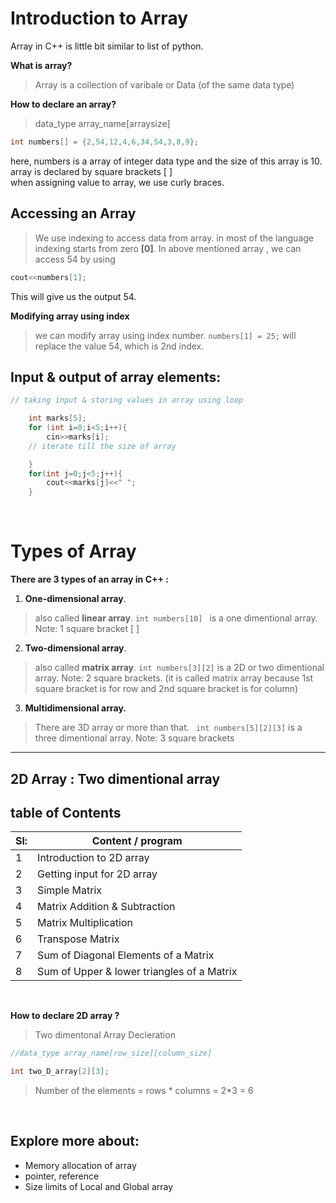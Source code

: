 
# Introduction to Array 

Array in C++ is little bit similar to list of python.  

**What is array?**  

> Array is a collection of varibale or Data (of the same data type)

**How to declare an array?**  

> data_type array_name[arraysize]

```c++
int numbers[] = {2,54,12,4,6,34,54,3,8,9};
```
here, numbers is a array of integer data type and the size of this array is 10. array is declared by square brackets [ ]  
when assigning value to array, we use curly braces.

## Accessing an Array

> We use indexing to access data from array. in most of the language indexing starts from zero **[0]**. In above mentioned array , we can access 54 by using 

```c++ 
cout<<numbers[1];
```
This will give us the output 54.  

**Modifying array using index**
> we can modify array using index number. `numbers[1] = 25;` will replace the value 54, which is 2nd index.
 
## Input & output of array elements:  

```c++
// taking input & storing values in array using loop 

    int marks[5];
    for (int i=0;i<5;i++){
        cin>>marks[i];
    // iterate till the size of array

    }
    for(int j=0;j<5;j++){
        cout<<marks[j]<<" ";
    }
```
<br>
  


# Types of Array 

**There are 3 types of an array in C++ :**  
1. **One-dimensional array**. 
> also called **linear array**. `int numbers[10] ` is a one dimentional array. Note: 1 square bracket [ ]

2. **Two-dimensional array**.
> also called **matrix array**. ` int numbers[3][2] ` is a 2D or two dimentional array. Note: 2 square brackets. (it is called matrix array because 1st square bracket is for row and 2nd square bracket is for column)

3. **Multidimensional array.** 
> There are 3D array or more than that. ` int numbers[5][2][3]` is a three dimentional array. Note: 3 square brackets

---

## 2D Array : Two dimentional array

## table of Contents

| Sl: | Content / program |
| ----------- | ----------- |
| 1 | Introduction to 2D array |
| 2 | Getting input for 2D array |
| 3 | Simple Matrix |
| 4 | Matrix Addition & Subtraction |
| 5 | Matrix Multiplication |
| 6 | Transpose Matrix |
| 7 | Sum of Diagonal Elements of a Matrix |
| 8 | Sum of Upper & lower triangles of a Matrix |

<br>

**How to declare 2D array ?**  

>Two dimentonal Array Decleration

```c++
//data_type array_name[row_size][column_size]

int two_D_array[2][3];
```
> Number of the elements = rows * columns = 2*3 = 6



<br>

## Explore more about:
* Memory allocation of array
* pointer, reference 
* Size limits of Local and Global array


